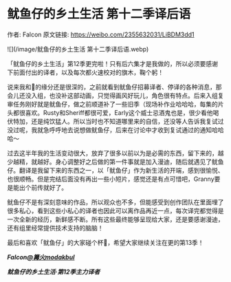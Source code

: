 # 鱿鱼仔的乡土生活 第十二季译后语

作者: Falcon
原文链接: https://weibo.com/2355632031/LiBDM3dd1

![](/image/鱿鱼仔的乡土生活 第十二季译后语.webp)

「鱿鱼仔的乡土生活」第12季更完啦！只有后六集才是我做的，所以必须要感谢下前面付出的译者，以及每次都火速校对的旗木，鞠个躬！

说来我和🦑的缘分还是很深的，之前就看到鱿鱼仔招募译者、停译的各种消息，那会儿还没入组，也没补这部动画，只觉得画风好玩儿，角色很有特点。后来入组复审任务刚好就是鱿鱼仔，做之前顺道补了一些旧季（现场补作业哈哈哈，每集的片头都很喜欢。Rusty和Sheriff都很可爱，Early这个威士忌酒鬼也是，很少看他喝伏特加，还是纯饮猛人。所以当时也不知道哪里来的自信，还没等人告诉我复试过没过呢，我就急呼呼地去说想做鱿鱼仔，后来在讨论中才收到复试通过的通知哈哈哈～

过去这半年我的生活变动很大，放弃了很多以前以为是必需的东西，留下来的，越少越精，就越好。身心调整好之后做的第一件事就是加入漫迪，随后就遇见了鱿鱼仔。翻译是我留下来的东西之一，以「鱿鱼仔」作为新生活的开端，感到很愉悦、也很顺畅。但是完结后面没有再出一些小短片，感觉还是有点可惜吧，Granny要是能出个前传就好了。

鱿鱼仔不是有深刻意味的作品，所以观众也不多，但能感受到创作团队在里面埋了很多私心，看到这些小私心的译者也因此可以离作品再近一点，每次译完都觉得是一次全新的经历，新鲜感不断。所有这些最终能够呈现给大家，还是要感谢漫迪，还有组里经常提供技术支持的脑脑！

最后和喜欢「鱿鱼仔」的大家碰个杯🥃，希望大家继续关注在更的第13季！

***Falcon[@篝火modakbul](https://weibo.com/n/%E7%AF%9D%E7%81%ABmodakbul)***

***鱿鱼仔的乡土生活·第12季主力译者***